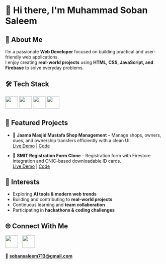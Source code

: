 # 👋 Hi there, I'm Muhammad Soban Saleem

## 🚀 About Me
I’m a passionate **Web Developer** focused on building practical and user-friendly web applications.  
I enjoy creating **real-world projects** using **HTML, CSS, JavaScript, and Firebase** to solve everyday problems.  


## 🛠 Tech Stack
[<img src="https://cdn.jsdelivr.net/gh/devicons/devicon/icons/html5/html5-original.svg" width="40"/>](https://developer.mozilla.org/en-US/docs/Web/HTML)
[<img src="https://cdn.jsdelivr.net/gh/devicons/devicon/icons/css3/css3-original.svg" width="40"/>](https://developer.mozilla.org/en-US/docs/Web/CSS)
[<img src="https://cdn.jsdelivr.net/gh/devicons/devicon/icons/javascript/javascript-original.svg" width="40"/>](https://developer.mozilla.org/en-US/docs/Web/JavaScript)
[<img src="https://cdn.jsdelivr.net/gh/devicons/devicon/icons/firebase/firebase-plain.svg" width="40"/>](https://firebase.google.com/)


## 📌 Featured Projects
- 🔹 **Jaama Masjid Mustafa Shop Management** – Manage shops, owners, dues, and ownership transfers efficiently with a clean UI.  
  [Live Demo](https://muhammadsobansaleem.github.io/Jaama-Masijd-Mustafa-Shop-Manager/) | [Code](https://github.com/MuhammadSobanSaleem/Jaama-Masijd-Mustafa-Shop-Manager.git)

- 🔹 **SMIT Registration Form Clone** – Registration form with Firestore integration and CNIC-based downloadable ID cards.  
  [Live Demo](https://muhammadsobansaleem.github.io/SMIT-Registration-Form-Clone/) | [Code](https://github.com/MuhammadSobanSaleem/SMIT-Registration-Form-Clone.git)


## 🌱 Interests
- Exploring **AI tools & modern web trends**  
- Building and contributing to **real-world projects**  
- Continuous learning and **team collaboration**  
- Participating in **hackathons & coding challenges**


## 🌐 Connect With Me
[<img src="https://cdn-icons-png.flaticon.com/512/174/174857.png" width="40" style="margin-right:10px"/>](https://www.linkedin.com/in/soban-saleem333)
[<img src="https://cdn-icons-png.flaticon.com/512/733/733585.png" width="40"/>](https://wa.me/923131076848)  

📧 **sobansaleem713@gmail.com**
